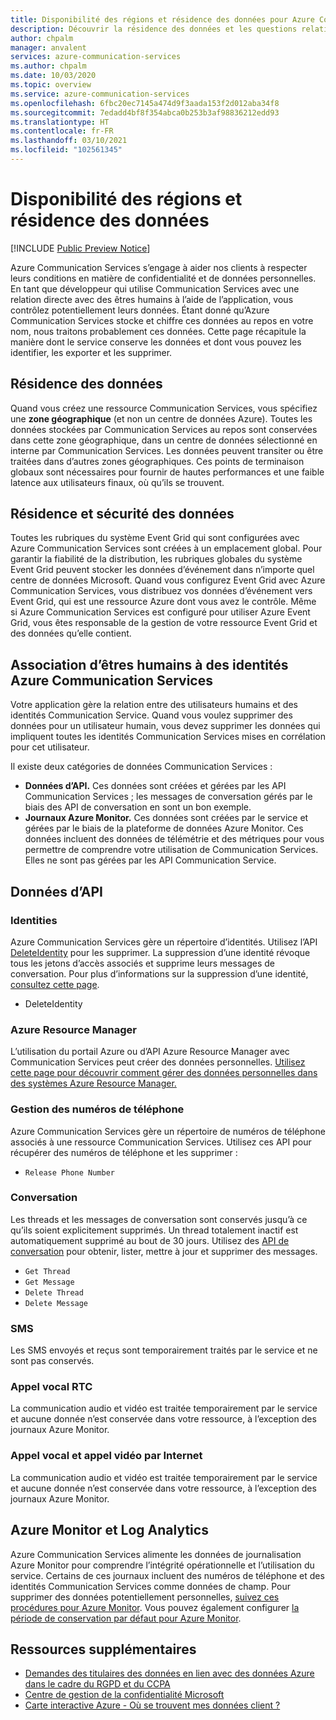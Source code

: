 ```yaml
---
title: Disponibilité des régions et résidence des données pour Azure Communication Services
description: Découvrir la résidence des données et les questions relatives à la confidentialité sur Azure Communication Services
author: chpalm
manager: anvalent
services: azure-communication-services
ms.author: chpalm
ms.date: 10/03/2020
ms.topic: overview
ms.service: azure-communication-services
ms.openlocfilehash: 6fbc20ec7145a474d9f3aada153f2d012aba34f8
ms.sourcegitcommit: 7edadd4bf8f354abca0b253b3af98836212edd93
ms.translationtype: HT
ms.contentlocale: fr-FR
ms.lasthandoff: 03/10/2021
ms.locfileid: "102561345"
---
```

# <a name="region-availability-and-data-residency"></a>Disponibilité des régions et résidence des données

[!INCLUDE [Public Preview Notice](../includes/public-preview-include.md)]

Azure Communication Services s’engage à aider nos clients à respecter leurs conditions en matière de confidentialité et de données personnelles. En tant que développeur qui utilise Communication Services avec une relation directe avec des êtres humains à l’aide de l’application, vous contrôlez potentiellement leurs données. Étant donné qu’Azure Communication Services stocke et chiffre ces données au repos en votre nom, nous traitons probablement ces données. Cette page récapitule la manière dont le service conserve les données et dont vous pouvez les identifier, les exporter et les supprimer.

## <a name="data-residency"></a>Résidence des données

Quand vous créez une ressource Communication Services, vous spécifiez une **zone géographique** (et non un centre de données Azure). Toutes les données stockées par Communication Services au repos sont conservées dans cette zone géographique, dans un centre de données sélectionné en interne par Communication Services. Les données peuvent transiter ou être traitées dans d’autres zones géographiques. Ces points de terminaison globaux sont nécessaires pour fournir de hautes performances et une faible latence aux utilisateurs finaux, où qu’ils se trouvent.

## <a name="data-residency-and-events"></a>Résidence et sécurité des données

Toutes les rubriques du système Event Grid qui sont configurées avec Azure Communication Services sont créées à un emplacement global. Pour garantir la fiabilité de la distribution, les rubriques globales du système Event Grid peuvent stocker les données d’événement dans n’importe quel centre de données Microsoft. Quand vous configurez Event Grid avec Azure Communication Services, vous distribuez vos données d’événement vers Event Grid, qui est une ressource Azure dont vous avez le contrôle. Même si Azure Communication Services est configuré pour utiliser Azure Event Grid, vous êtes responsable de la gestion de votre ressource Event Grid et des données qu’elle contient.

## <a name="relating-humans-to-azure-communication-services-identities"></a>Association d’êtres humains à des identités Azure Communication Services

Votre application gère la relation entre des utilisateurs humains et des identités Communication Service. Quand vous voulez supprimer des données pour un utilisateur humain, vous devez supprimer les données qui impliquent toutes les identités Communication Services mises en corrélation pour cet utilisateur.

Il existe deux catégories de données Communication Services :
- **Données d’API.** Ces données sont créées et gérées par les API Communication Services ; les messages de conversation gérés par le biais des API de conversation en sont un bon exemple.
- **Journaux Azure Monitor.** Ces données sont créées par le service et gérées par le biais de la plateforme de données Azure Monitor. Ces données incluent des données de télémétrie et des métriques pour vous permettre de comprendre votre utilisation de Communication Services. Elles ne sont pas gérées par les API Communication Service.

## <a name="api-data"></a>Données d’API

### <a name="identities"></a>Identities

Azure Communication Services gère un répertoire d’identités. Utilisez l’API [DeleteIdentity](/rest/api/communication/communicationidentity/delete) pour les supprimer. La suppression d’une identité révoque tous les jetons d’accès associés et supprime leurs messages de conversation. Pour plus d’informations sur la suppression d’une identité, [consultez cette page](../quickstarts/access-tokens.md).

- DeleteIdentity

### <a name="azure-resource-manager"></a>Azure Resource Manager

L’utilisation du portail Azure ou d’API Azure Resource Manager avec Communication Services peut créer des données personnelles. [Utilisez cette page pour découvrir comment gérer des données personnelles dans des systèmes Azure Resource Manager.](../../azure-resource-manager/management/resource-manager-personal-data.md)

### <a name="telephone-number-management"></a>Gestion des numéros de téléphone

Azure Communication Services gère un répertoire de numéros de téléphone associés à une ressource Communication Services. Utilisez ces API pour récupérer des numéros de téléphone et les supprimer :
- `Release Phone Number`

### <a name="chat"></a>Conversation

Les threads et les messages de conversation sont conservés jusqu’à ce qu’ils soient explicitement supprimés. Un thread totalement inactif est automatiquement supprimé au bout de 30 jours. Utilisez des [API de conversation](/rest/api/communication/chat/deletechatmessage/deletechatmessage) pour obtenir, lister, mettre à jour et supprimer des messages.

- `Get Thread`
- `Get Message`
- `Delete Thread`
- `Delete Message`

### <a name="sms"></a>SMS

Les SMS envoyés et reçus sont temporairement traités par le service et ne sont pas conservés.

### <a name="pstn-voice-calling"></a>Appel vocal RTC

La communication audio et vidéo est traitée temporairement par le service et aucune donnée n’est conservée dans votre ressource, à l’exception des journaux Azure Monitor.

### <a name="internet-voice-and-video-calling"></a>Appel vocal et appel vidéo par Internet

La communication audio et vidéo est traitée temporairement par le service et aucune donnée n’est conservée dans votre ressource, à l’exception des journaux Azure Monitor.

## <a name="azure-monitor-and-log-analytics"></a>Azure Monitor et Log Analytics

Azure Communication Services alimente les données de journalisation Azure Monitor pour comprendre l’intégrité opérationnelle et l’utilisation du service. Certains de ces journaux incluent des numéros de téléphone et des identités Communication Services comme données de champ. Pour supprimer des données potentiellement personnelles, [suivez ces procédures pour Azure Monitor](../../azure-monitor/logs/personal-data-mgmt.md). Vous pouvez également configurer [la période de conservation par défaut pour Azure Monitor](../../azure-monitor/logs/manage-cost-storage.md).

## <a name="additional-resources"></a>Ressources supplémentaires

- [Demandes des titulaires des données en lien avec des données Azure dans le cadre du RGPD et du CCPA](/microsoft-365/compliance/gdpr-dsr-azure)
- [Centre de gestion de la confidentialité Microsoft](https://www.microsoft.com/trust-center/privacy/data-location)
- [Carte interactive Azure - Où se trouvent mes données client ?](https://azuredatacentermap.azurewebsites.net/)
